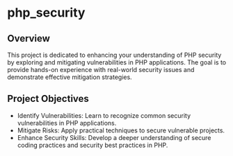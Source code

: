 # php_security
## Overview
This project is dedicated to enhancing your understanding of PHP security by exploring and mitigating vulnerabilities in PHP applications. The goal is to provide hands-on experience with real-world security issues and demonstrate effective mitigation strategies.

## Project Objectives
- Identify Vulnerabilities: Learn to recognize common security vulnerabilities in PHP applications.
- Mitigate Risks: Apply practical techniques to secure vulnerable projects.
- Enhance Security Skills: Develop a deeper understanding of secure coding practices and security best practices in PHP.
